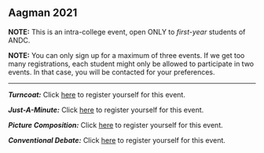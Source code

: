 ## Aagman 2021

**NOTE:** This is an intra-college event, open ONLY to _first-year_ students of ANDC.

**NOTE:** You can only sign up for a maximum of three events. If we get too many registrations, each student might only be allowed to participate in two events. In that case, you will be contacted for your preferences.

----


***Turncoat:*** Click [here](https://docs.google.com/forms/d/e/1FAIpQLSdT_EDgb0IlnSErpXNx3BDcmWlav1plFM8Wn10NwZpteb2VAw/viewform?usp=sf_link) to register yourself for this event.

***Just-A-Minute:*** Click [here](https://docs.google.com/forms/d/e/1FAIpQLSc5MlEoev9Kx-hOWGC7p_aOmHLEZv1CclufQpBO4Ji1RMoeOA/viewform?usp=sf_link) to register yourself for this event.

***Picture Composition:*** Click [here](https://docs.google.com/forms/d/e/1FAIpQLSdWXd58PUlRqcruNqxFO9U2WK21rlBIcb14JR1p9c1xQrpnQg/viewform?usp=sf_link) to register yourself for this event.

***Conventional Debate:*** Click [here](https://docs.google.com/forms/d/e/1FAIpQLScCfAFHj-kkIWYArzqYXVVu0s9IOu5VDxYTsGOx1H2GUXt-XA/viewform?usp=sf_link) to register yourself for this event.
